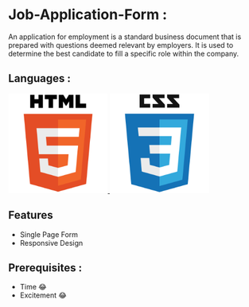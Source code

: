 # Job-Application-Form :
 
An application for employment is a standard business document that is prepared with questions deemed relevant by employers. It is used to determine the best candidate to fill a specific role within the company. 


## Languages :

<a href="https://www.w3.org/html/" target="_blank" rel="noreferrer" > <img src="https://raw.githubusercontent.com/devicons/devicon/master/icons/html5/html5-original-wordmark.svg" alt="html5" width="200" height="200" /> </a>
<a href="https://www.w3schools.com/css/" target="_blank" rel="noreferrer" > <img src="https://raw.githubusercontent.com/devicons/devicon/master/icons/css3/css3-original-wordmark.svg" alt="css3" width="200" height="200" /> </a>


## Features

 * Single Page Form
 * Responsive Design 
 
## Prerequisites :

* Time 😂
* Excitement 😂

